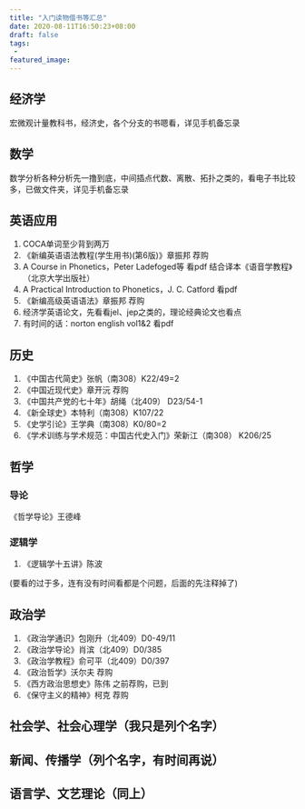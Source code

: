 ```yaml
---
title: "入门读物借书等汇总"
date: 2020-08-11T16:50:23+08:00
draft: false
tags:
 - 
featured_image:
---
```

## 经济学
宏微观计量教科书，经济史，各个分支的书嗯看，详见手机备忘录
## 数学
数学分析各种分析先一撸到底，中间插点代数、离散、拓扑之类的，看电子书比较多，已做文件夹，详见手机备忘录
## 英语应用
1. COCA单词至少背到两万
2. 《新编英语语法教程(学生用书)(第6版)》章振邦 荐购
3. A Course in Phonetics，Peter Ladefoged等 看pdf 结合译本《语音学教程》（北京大学出版社）
4. A Practical Introduction to Phonetics，J. C. Catford 看pdf
5. 《新编高级英语语法》章振邦 荐购
6. 经济学英语论文，先看看jel、jep之类的，理论经典论文也看点
7. 有时间的话：norton english vol1&2 看pdf
## 历史
1. 《中国古代简史》张帆（南308）K22/49=2
2. 《中国近现代史》章开沅 荐购
3. 《中国共产党的七十年》胡绳（北409） D23/54-1
4. 《新全球史》本特利（南308）K107/22
5. 《史学引论》王学典（南308）K0/80=2
6. 《学术训练与学术规范：中国古代史入门》荣新江（南308） K206/25
## 哲学
### 导论
《哲学导论》王德峰
### 逻辑学
1. 《逻辑学十五讲》陈波 

(要看的过于多，连有没有时间看都是个问题，后面的先注释掉了)
<!--2. 《符号逻辑讲义》徐明
3. 《数理逻辑：证明及其限度》杨跃
4. 《数理逻辑导引》冯琦
5. 《First Order Modal Logic》M.Fitting, Richard
6. 《Modal Logic》Patrick Blackburn
### 哲学史
1. 荐购中：《西方哲学史》邓晓芒/赵林
2. 《新编中国哲学史》冯达文/郭齐勇
3. 《现代西方哲学教程新编(上、下册)》夏基松
4. 《二十世纪英美哲学》张庆熊
5. 《中国现代哲学史》冯友兰
6. 《中国现代思想史》李泽厚
7. 选看《西方哲学史：学术版》叶秀山
### 文献及原著
1. 《形而上学的历史演变》张志伟
2. 《西方思想的起源：古希腊哲学史论》聂敏里
3. 《基督教哲学1500年》赵敦华
4. 《德国哲学十论》张汝伦
5. 《第一哲学的支点》赵汀阳
6. 《西方哲学原著选读（上下卷）》北大版
### 伦理学
1. 《伦理学关键词》程炼
2. 《伦理学导论》程炼
2. 《道德哲学》沃尔夫
3. 《自我、他人与道德》徐向东
4. 《应用伦理学概论》卢风
5. 《中国伦理思想史》马工程
### 宗教学

### 美学

### 科学哲学

### 马哲
《马克思主义哲学史教程》何萍
《简明马克思主义史》庄福龄
《德国古典哲学》俞吾金
《西方马克思主义概论》衣俊卿-->
## 政治学
1. 《政治学通识》包刚升（北409）D0-49/11
2. 《政治学导论》肖滨（北409）D0/385
3. 《政治学教程》俞可平（北409）D0/397
4. 《政治哲学》沃尔夫 荐购
5. 《西方政治思想史》陈伟 之前荐购，已到
6. 《保守主义的精神》柯克 荐购
## 社会学、社会心理学（我只是列个名字）

## 新闻、传播学（列个名字，有时间再说）

## 语言学、文艺理论（同上）